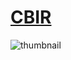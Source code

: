 # [**CBIR**](https://bitbucket.org/masayan1115/cbir/)
![thumbnail](https://bitbucket.org/masayan1115/cbir/raw/f5e8b5b742970ed6818d0d279c2752e43456f6b8/media/VisualSearchDemo.gif)
